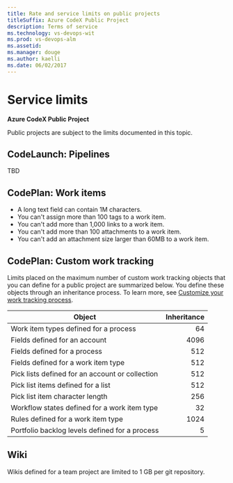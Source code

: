 ```yaml
---
title: Rate and service limits on public projects
titleSuffix: Azure CodeX Public Project
description: Terms of service  
ms.technology: vs-devops-wit
ms.prod: vs-devops-alm
ms.assetid:   
ms.manager: douge
ms.author: kaelli
ms.date: 06/02/2017
---
```


# Service limits 

**Azure CodeX Public Project** 

Public projects are subject to the limits documented in this topic. 

 
## CodeLaunch: Pipelines

TBD

## CodePlan: Work items
- A long text field can contain 1M characters.
- You can't assign more than 100 tags to a work item.
- You can't add more than 1,000 links to a work item.
- You can't add more than 100 attachments to a work item.
- You can't add an attachment size larger than 60MB to a work item.


## CodePlan: Custom work tracking 

Limits placed on the maximum number of custom work tracking objects that you can define for a public project are summarized below. You define these objects through an inheritance process. To learn more, see [Customize your work tracking process](../work/customize/process/customize-process.md).

|Object | Inheritance | 
|-------|------------:|
| Work item types defined for a process | 64  |
| Fields defined for an account | 4096  | 
| Fields defined for a process | 512  | 
| Fields defined for a work item type | 512  |
| Pick lists defined for an account or collection | 512  | 
| Pick list items defined for a list | 512  | 
| Pick list item character length | 256  | 
| Workflow states defined for a work item type | 32  |
| Rules defined for a work item type | 1024  |
| Portfolio backlog levels defined for a process| 5  |

 
## Wiki

Wikis defined for a team project are limited to 1 GB per git repository.  